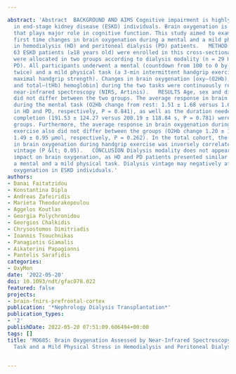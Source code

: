 ---
abstract: 'Abstract  BACKGROUND AND AIMS Cognitive impairment is highly prevalent
  in end-stage kidney disease (ESKD) individuals. Brain oxygenation is a parameter
  that plays major role in cognitive function. This study aimed to examine for the
  first time changes in brain oxygenation during a mental and a mild physical task
  in hemodialysis (HD) and peritoneal dialysis (PD) patients.   METHOD A total of
  63 ESKD patients (≥18 years old) were enrolled in this cross-sectional study. Patients
  were allocated in two groups according to dialysis modality (n = 29 HD and n = 34
  PD). All participants underwent a mental (countdown from 100 to 0 by 7, performed
  twice) and a mild physical task (a 3-min intermittent handgrip exercise at 35% of
  maximal handgrip strength). Changes in brain oxygenation [oxy—(O2Hb), deoxy—(HHb)
  and total—(tHb) hemoglobin] during the two tasks were continuously recorded via
  near-infrared spectroscopy (NIRS, Artinis).   RESULTS Age, sex and dialysis vintage
  did not differ between the two groups. The average response in brain oxygenation
  during the mental task (O2Hb change from rest: 1.51 ± 1.68 versus 1.60 ± 1.82 μmol,
  in HD and PD, respectively, P = 0.841), as well as the duration needed for task
  completion (191.53 ± 124.27 versus 200.19 ± 118.84 s, P = 0.781) were similar between
  groups. Furthermore, the average response in brain oxygenation during the handgrip
  exercise also did not differ between the groups (O2Hb change 1.20 ± 1.03 versus
  1.49 ± 0.95 μmol, respectively, P = 0.262). In the total cohort, the average response
  in brain oxygenation during handgrip exercise was inversely correlated with dialysis
  vintage (P &lt; 0.05).   CONCLUSION Dialysis modality does not appear to have an
  impact on brain oxygenation, as HD and PD patients presented similar responses during
  a mental and a mild physical task. Dialysis vintage may negatively affect brain
  oxygenation in ESKD individuals.'
authors:
- Danai Faitatzidou
- Konstantina Dipla
- Andreas Zafeiridis
- Marieta Theodorakopoulou
- Aggelos Koutlas
- Georgia Polychronidou
- Georgios Chalkidis
- Chrysostomos Dimitriadis
- Ioannis Tsouchnikas
- Panagiotis Giamalis
- Aikaterini Papagianni
- Pantelis Sarafidis
categories:
- OxyMon
date: '2022-05-20'
doi: 10.1093/ndt/gfac078.022
featured: false
projects:
- brain-fnirs-prefrontal-cortex
publication: '*Nephrology Dialysis Transplantation*'
publication_types:
- '2'
publishDate: 2022-05-20 07:51:09.606494+00:00
tags: []
title: 'MO685: Brain Oxygenation Assessed by Near-Infrared Spectroscopy During a Mental
  Task and a Mild Physical Stress in Hemodialysis and Peritoneal Dialysis'

---
